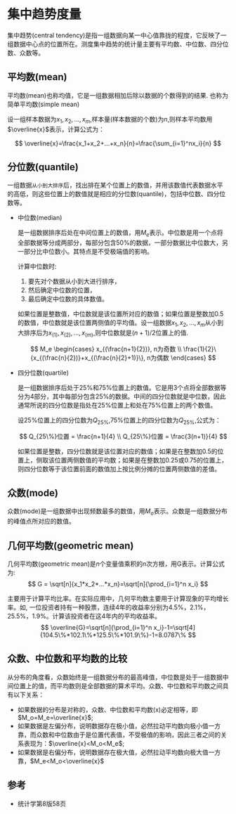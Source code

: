 # 集中趋势度量

集中趋势(central tendency)是指一组数据向某一中心值靠拢的程度，它反映了一组数据中心点的位置所在。测度集中趋势的统计量主要有平均数、中位数、四分位数、众数等。

## 平均数(mean)
平均数(mean)也称均值，它是一组数据相加后除以数据的个数得到的结果. 也称为简单平均数(simple mean)

设一组样本数据为$x_1,x_2,...,x_m$,样本量(样本数据的个数)为$n$,则样本平均数用$\overline{x}$表示，计算公式为：

$$
\overline{x}=\frac{x_1+x_2+...+x_n}{n}=\frac{\sum_{i=1}^nx_i}{n}
$$



## 分位数(quantile)

一组数据`从小到大排序`后，找出排在某个位置上的数值，并用该数值代表数据水平的高低，则这些位置上的数值就是相应的分位数(quantile)，包括中位数、四分位数等。

- 中位数(median)

    是一组数据排序后处在中间位置上的数值，用$M_e$表示。中位数是用一个点将全部数据等分成两部分，每部分包含50%的数据，一部分数据比中位数大，另一部分比中位数小。其特点是不受极端值的影响。

    计算中位数时: 
    1. 要先对个数据从小到大进行排序，
    2. 然后确定中位数的位置，
    3. 最后确定中位数的具体数值。
   
    如果位置是整数值，中位数就是该位置所对应的数值；如果位置是整数加0.5的数值，中位数就是该位置两侧值的平均值。设一组数据$x_1,x_2,...,x_m$从小到大排序后为$x_{(1)},x_{(2)},...,x_{(m)}$,则中位数就是$(n+1)/2$位置上的值.

    $$
    M_e
    \begin{cases}
    x_{(\frac{n+1}{2})}, n为奇数 \\
    \frac{1}{2}\{x_{(\frac{n}{2})}+x_{(\frac{n}{2}+1)}\}, n为偶数
    \end{cases}
    $$


- 四分位数(quartile)

    是一组数据排序后处于25%和75%位置上的数值。它是用3个点将全部数据等分为4部分，其中每部分包含25%的数据。中间的四分位数就是中位数，因此通常所说的四分位数是指处在25%位置上和处在75%位置上的两个数值。

    设25%位置上的四分位数为$Q_{25\%}$,75%位置上的四分位数为$Q_{25\%}$,公式为：

    $$
    Q_{25\%}位置 = \frac{n+1}{4} \\
    Q_{25\%}位置 = \frac{3(n+1)}{4}
    $$

    如果位置是整数，四分位数就是该位置对应的数值；如果是在整数加0.5的位置上，侧取该位置两侧数值的平均数；如果是在整数加0.25或0.75的位置上，则四分位数等于该位置前面的数值加上按比例分摊的位置两侧数值的差值。



## 众数(mode)

众数(mode)是一组数据中出现频数最多的数值，用$M_o$表示。众数是一组数据分布的峰值点所对应的数值。


## 几何平均数(geometric mean)

几何平均数(geometric mean)是$n$个变量值乘积的$n$次方根，用G表示。计算公式为:
$$
G = \sqrt[n]{x_1*x_2*...*x_n}=\sqrt[n]{\prod_{i=1}^n x_i}
$$

主要用于计算平均比率。在实际应用中，几何平均数主要用于计算现象的平均增长率。如, 一位投资者持有一种股票，连续4年的收益率分别为4.5%，2.1%，25.5%，1.9%。计算该投资者在这4年内的平均收益率。
$$
\overline{G}=\sqrt[n]{\prod_{i=1}^n x_i}-1=\sqrt[4]{104.5\%*102.1\%*125.5\%*101.9\%}-1=8.0787\%
$$

## 众数、中位数和平均数的比较

从分布的角度看，众数始终是一组数据分布的最高峰值，中位数是处于一组数据中间位置上的值，而平均数则是全部数据的算术平均。众数、中位数和平均数之间具有以下关系：
- 如果数据的分布是对称的，众数、中位数和平均数(x)必定相等，即$M_o=M_e=\overline{x}$;
- 如果数据是左偏分布，说明数据存在极小值，必然拉动平均数向极小值一方靠，而众数和中位数由于是位置代表值，不受极值的影响，因此三者之间的关系表现为：$\overline{x}<M_o<M_e$;
- 如果数据是右偏分布，说明数据存在极大值，必然拉动平均数向极大值一方靠，$M_e<M_o<\overline{x}$

## 参考
- 统计学第8版58页
